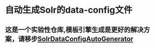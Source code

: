 # 自动生成Solr的data-config文件

## 这是一个实验性仓库,模板引擎生成是更好的解决方案，请移步[SolrDataConfigAutoGenerator](https://github.com/huyuanxin/SolrDataConfigAutoGenerator)
